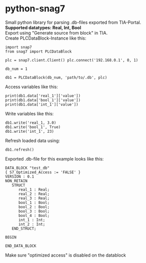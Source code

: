 # python-snag7
Small python library for parsing .db-files exported from TIA-Portal.  
**Supported datatypes: Real, Int, Bool**  
Export using "Generate source from block" in TIA.  
Create PLCDataBlock-Instance like this:
~~~
import snap7
from snag7 import PLCDataBlock

plc = snap7.client.Client() plc.connect('192.168.0.1', 0, 1)

db_num = 1

db1 = PLCDataBlock(db_num, 'path/to/.db', plc)
~~~

Access variables like this:
~~~
print(db1.data['real_1']['value'])
print(db1.data['bool_1']['value'])
print(db1.data['int_1']['value'])
~~~

Write variables like this:
~~~
db1.write('real_1, 3.0)
db1.write('bool_1', True)
db1.write('int_1', 23)
~~~

Refresh loaded data using:
~~~
db1.refresh()
~~~

Exported .db-file for this example looks like this:
~~~
DATA_BLOCK "test_db"
{ S7_Optimized_Access := 'FALSE' }
VERSION : 0.1
NON_RETAIN
   STRUCT 
      real_1 : Real;
      real_2 : Real;
      real_3 : Real;
      bool_1 : Bool;
      bool_2 : Bool;
      bool_3 : Bool;
      bool_4 : Bool;
      int_1 : Int;
      int_2 : Int;
   END_STRUCT;

BEGIN

END_DATA_BLOCK
~~~
Make sure "optimized access" is disabled on the datablock